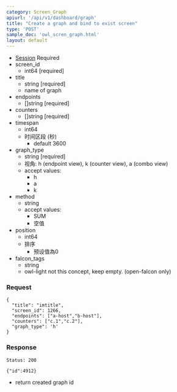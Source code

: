 ```yaml
---
category: Screen_Graph
apiurl: '/api/v1/dashboard/graph'
title: "Create a graph and bind to exist screen"
type: 'POST'
sample_doc: 'owl_scren_graph.html'
layout: default
---
```


* [Session](#/authentication) Required
* screen_id
  * int64 [required]
* title
  * string [required]
  * name of graph
* endpoints
  * []string [required]
* counters
  * []string [required]
* timespan
  * int64
  * 时间区段 (秒)
    * default 3600
* graph_type
  * string [required]
  * 视角: h (endpoint view), k (counter view), a (combo view)
  * accept values:
    * h
    * a
    * k
* method
  * string
  * accept values:
    * SUM  
    * 空值
* position
  * int64
  * 排序
    * 预设值為0
* falcon_tags
  * string
  * owl-light not this concept, keep empty. (open-falcon only)

### Request

```
{
  "title": "imtitle",
  "screen_id": 1266,
  "endpoints": ["a-host","b-host"],
  "counters": ["c.1","c.2"],
  "graph_type": 'h'
}
```

### Response

```Status: 200```
```
{"id":4912}
```
* return created graph id
